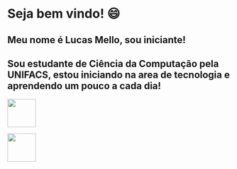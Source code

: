 # Seja bem vindo! :smile:
## Meu nome é Lucas Mello, sou iniciante!
## Sou estudante de Ciência da Computação pela UNIFACS, estou iniciando na area de tecnologia e aprendendo um pouco a cada dia!


<footer>
 
 <!-- LINKEDIN ICON LINK -->
  <a align="left" href= "https://www.linkedin.com/in/lucas-de-mello-vieira-17339217b/"><img width = "64px" src = "https://cdn.exclaimer.com/Handbook%20Images/linkedin-icon_128x128.png?_ga=2.169565281.1993837563.1614991205-979785356.1614991205"></a>
 
 <a align="left" href= "https://www.instagram.com/lucassmelloo_/"><img width = "64px" src = "https://cdn.exclaimer.com/Handbook%20Images/instagram-icon_64x64.png?_ga=2.229709660.1993837563.1614991205-979785356.1614991205"></a> 
</footer>
